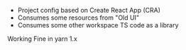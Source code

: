 - Project config based on Create React App (CRA)
- Consumes some resources from "Old UI"
- Consumes some other workspace TS code as a library

Working Fine in yarn 1.x
